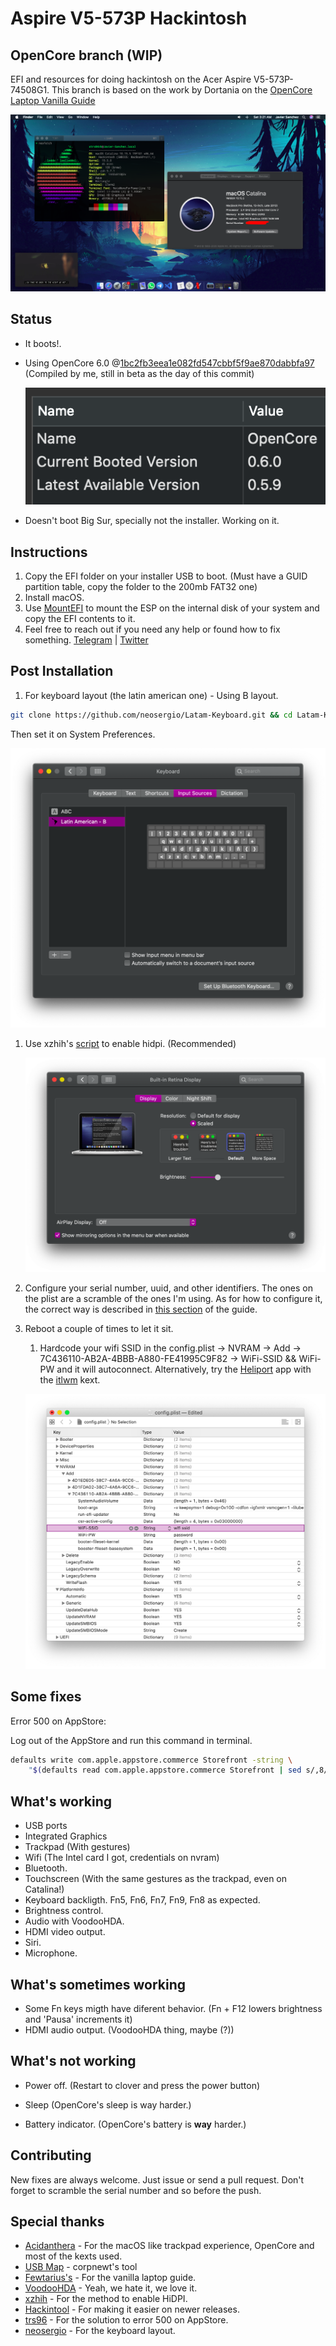 # Aspire V5-573P Hackintosh
## OpenCore branch (WIP)

EFI and resources for doing hackintosh on the Acer Aspire V5-573P-74508G1. This branch is based on the work by Dortania on the [OpenCore Laptop Vanilla Guide](https://dortania.github.io/vanilla-laptop-guide/)

![Screenshot](./assets/screenshot.png)

## Status

- It boots!.

- Using OpenCore 6.0 @[1bc2fb3eea1e082fd547cbbf5f9ae870dabbfa97](https://github.com/acidanthera/OpenCorePkg/commit/1bc2fb3eea1e082fd547cbbf5f9ae870dabbfa97) (Compiled by me, still in beta as the day of this commit)

  ![Bootloader](./assets/bootloader.png)

- Doesn't boot Big Sur, specially not the installer. Working on it.

## Instructions

1. Copy the EFI folder on your installer USB to boot. (Must have a GUID partition table, copy the folder to the 200mb FAT32 one) <br/>
2. Install macOS. <br/>
3. Use [MountEFI](https://github.com/corpnewt/MountEFI) to mount the ESP on the internal disk of your system and copy the EFI contents to it.<br/>
4. Feel free to reach out if you need any help or found how to fix something. [Telegram](https://t.me/xtrs84zk) | [Twitter](https://twitter.com/xtrs84zk) 

## Post Installation
1. For keyboard layout (the latin american one) - Using B layout. 

```bash
git clone https://github.com/neosergio/Latam-Keyboard.git && cd Latam-Keyboard && cp -v Latam*.* ~/Library/Keyboard\ Layouts/
```

Then set it on System Preferences.

![Keyboard settings](./assets/keyboard.png)

1. Use xzhih's [script](https://github.com/xzhih/one-key-hidpi) to enable hidpi. (Recommended)

   ![hidpi](./assets/hidpi.png)

3. Configure your serial number, uuid, and other identifiers. The ones on the plist are a scramble of the ones I'm using. As for how to configure it, the correct way is described in [this section](https://dortania.github.io/OpenCore-Desktop-Guide/post-install/iservices) of the guide.

3. Reboot a couple of times to let it sit.

   1. Hardcode your wifi SSID in the config.plist -> NVRAM -> Add -> 7C436110-AB2A-4BBB-A880-FE41995C9F82 -> WiFi-SSID && WiFi-PW and it will autoconnect. Alternatively, try the  [Heliport](https://github.com/zxystd/HeliPort) app with the [itlwm](https://github.com/OpenIntelWireless/itlwm) kext.

   ![Wifi configuration](./assets/wifi.png)

## Some fixes

Error 500 on AppStore:

Log out of the AppStore and run this command in terminal.

```bash
defaults write com.apple.appstore.commerce Storefront -string \
    "$(defaults read com.apple.appstore.commerce Storefront | sed s/,8/,13/)"
```

## What's working
* USB ports <br/>
* Integrated Graphics <br/>
* Trackpad (With gestures) <br/>
* Wifi (The Intel card I got, credentials on nvram) <br/>
* Bluetooth.
* Touchscreen (With the same gestures as the trackpad, even on Catalina!) <br/>
* Keyboard backligth. Fn5, Fn6, Fn7, Fn9, Fn8 as expected. <br/>
* Brightness control. <br/>
* Audio with VoodooHDA. <br/>
* HDMI video output. <br/>
* Siri. <br/>
* Microphone.

## What's sometimes working
* Some Fn keys migth have diferent behavior. (Fn + F12 lowers brightness and 'Pausa' increments it)
* HDMI audio output. (VoodooHDA thing, maybe (?))

## What's not working
* Power off. (Restart to clover and press the power button) <br/>

* Sleep (OpenCore's sleep is way harder.) <br/>

* Battery indicator. (OpenCore's battery is **way** harder.) <br/>

  

## Contributing

New fixes are always welcome. Just issue or send a pull request. Don't forget to scramble the serial number and so before the push. 

## Special thanks
* [Acidanthera](https://github.com/acidanthera/VoodooPS2) - For the macOS like trackpad experience, OpenCore and most of the kexts used.
* [USB Map](https://github.com/corpnewt/USBMap) - corpnewt's tool <br/>
* [Fewtarius's](https://fewtarius.gitbook.io/laptopguide/) - For the vanilla laptop guide. <br/>
* [VoodooHDA](https://github.com/chris1111/VoodooHDA-2.9.2-Clover-V14) - Yeah, we hate it, we love it. <br/>
* [xzhih](https://github.com/xzhih) - For the method to enable HiDPI. <br/>
* [Hackintool](https://www.tonymacx86.com/threads/release-hackintool-v2-8-6.254559/) - For making it easier on newer releases. <br/>
* [trs96](https://www.tonymacx86.com/threads/appstore-the-operation-couldnt-be-completed-com-apple-commerce-client-error-500.270957/post-1912788) -  For the solution to error 500 on AppStore. <br/>
* [neosergio](https://github.com/neosergio) - For the keyboard layout.